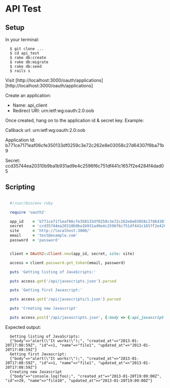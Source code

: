 
# API Test

## Setup

In your terminal:

```
  $ git clone ...
  $ cd api_test
  $ rake db:create
  $ rake db:migrate
  $ rake db:seed
  $ rails s
```

Visit [http://localhost:3000/oauth/applications][http://localhost:3000/oauth/applications]

Create an application:

  * Name: api_client
  * Redirect URI: urn:ietf:wg:oauth:2.0:oob

Once created, hang on to the application id & secret key.  Example:

  Callback url:
  urn:ietf:wg:oauth:2.0:oob

  Application Id:
  b771ce7171eaf06cfe350133df0259c3e72c262e8e03058c27d64307f8ba71b9

  Secret:
  ccd35744ea20310b9ba1b931ad9e4c2596f6c751df441c1657f2e4284f4dad05

## Scripting

```ruby

  #!/usr/bin/env ruby

  require 'oauth2'

  app_id    = 'b771ce7171eaf06cfe350133df0259c3e72c262e8e03058c27d64307f8ba71b9' # Note: use the one you created in the previous step
  secret    = 'ccd35744ea20310b9ba1b931ad9e4c2596f6c751df441c1657f2e4284f4dad05' # Note: use the one you created in the previous step
  site      = 'http://localhost:3000/'
  email     = 'test@example.com'
  password  = 'password'


  client = OAuth2::Client.new(app_id, secret, site: site)

  access = client.password.get_token(email, password)

  puts 'Getting listing of JavaScripts:'

  puts access.get('/api/javascripts.json').parsed

  puts 'Getting first Javascript:'

  puts access.get('/api/javascripts/1.json').parsed

  puts 'Creating new Javascript'

  puts access.post('/api/javascripts.json', {:body => {:api_javascript => {:name => 'file10', :body => 'console.log(foo);'}}}).parsed
```

Expected output:

```
  Getting listing of JavaScripts:
  {"body"=>"alert(\"It works!\");", "created_at"=>"2013-01-20T17:08:59Z", "id"=>1, "name"=>"file1", "updated_at"=>"2013-01-20T17:08:59Z"}
  Getting first Javascript:
  {"body"=>"alert(\"It works!\");", "created_at"=>"2013-01-20T17:08:59Z", "id"=>1, "name"=>"file1", "updated_at"=>"2013-01-20T17:08:59Z"}
  Creating new Javascript
  {"body"=>"console.log(foo);", "created_at"=>"2013-01-20T19:09:00Z", "id"=>29, "name"=>"file10", "updated_at"=>"2013-01-20T19:09:00Z"}
```
